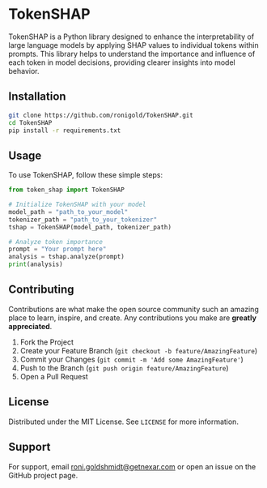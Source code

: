 
# TokenSHAP

TokenSHAP is a Python library designed to enhance the interpretability of large language models by applying SHAP values to individual tokens within prompts. This library helps to understand the importance and influence of each token in model decisions, providing clearer insights into model behavior.

## Installation

```bash
git clone https://github.com/ronigold/TokenSHAP.git
cd TokenSHAP
pip install -r requirements.txt
```

## Usage

To use TokenSHAP, follow these simple steps:

```python
from token_shap import TokenSHAP

# Initialize TokenSHAP with your model
model_path = "path_to_your_model"
tokenizer_path = "path_to_your_tokenizer"
tshap = TokenSHAP(model_path, tokenizer_path)

# Analyze token importance
prompt = "Your prompt here"
analysis = tshap.analyze(prompt)
print(analysis)
```

## Contributing

Contributions are what make the open source community such an amazing place to learn, inspire, and create. Any contributions you make are **greatly appreciated**.

1. Fork the Project
2. Create your Feature Branch (`git checkout -b feature/AmazingFeature`)
3. Commit your Changes (`git commit -m 'Add some AmazingFeature'`)
4. Push to the Branch (`git push origin feature/AmazingFeature`)
5. Open a Pull Request

## License

Distributed under the MIT License. See `LICENSE` for more information.

## Support

For support, email roni.goldshmidt@getnexar.com or open an issue on the GitHub project page.

